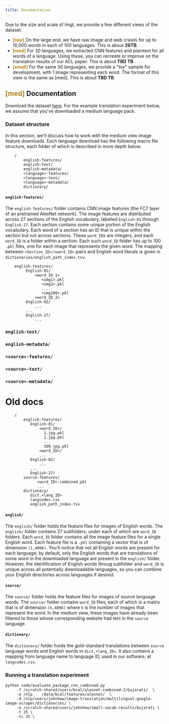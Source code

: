 ```yaml
---
title: Documentation
---
```


Due to the size and scale of Imgt, we provide a few different views of the dataset.

 - **<span style="color:#B08519">[raw]</span>** On the large end, we have raw image and web crawls for up to 10,000 words in each of 100 languages.
This is about **26TB**. 
 - **<span style="color:#B08519">[med]</span>** For 30 languages, we extracted CNN features and plaintext for all words of a language. Using these, you can recreate or improve on the translation results of our ACL paper. This is about **TBD TB**.
 - **<span style="color:#B08519">[small]</span>** For the same 30 languages, we provide a "toy" sample for development, with 1 image representing each word. The format of this view is the same as \[med\]. This is about **TBD TB**.



## **<span style="color:#B08519">[med]</span>** Documentation

Download the dataset [here](downloads.html).
For the example translation experiment below, we assume that you've downloaded a medium language pack.

### Dataset structure

In this section, we'll discuss how to work with the medium view image feature downloads.
Each language download has the following macro file structure, each folder of which is described in more depth below.

```
    /
        english-features/
        english-text/
        english-metadata/
        <language>-features/
        <language>-text/
        <language>-metadata/
        dictionary/
```

####  `english-features/`

The `english-features/` folder contains CNN image features (the FC7 layer of an pretrained AlexNet network).
The image features are distributed across 27 sections of the English vocabulary, labelled `English-01` through `English-27`.
Each section contains some unique portion of the English vocabulary.
Each word of a section has an ID that is unique within the section but not across sections. These `word_ID`s are integers, and each `word_ID` is a folder within a section.
Each such `word_ID` folder has up to 100 `.pkl` files, one for each image that represents the given word.
The mapping between `<Section_ID>/<word_ID>` pairs and English word literals is given in `dictionaries/english_path_index.tsv`.

```
    english-features/
         English-01/
             <word_ID_1>
                <img1>.pkl
                <img2>.pkl
                ...
                <img100>.pkl
             <word_ID_2>
         English-02/
             ...
         ...
         English-27/
             ...
```

### `english-text/`

### `english-metadata/`

### `<source>-features/`

### `<source>-text/`

### `<source>-metadata/`


# Old docs

```
    /
        english-features/
           English-01/
               <word_ID>/
                 1.jpg.pkl
                 2.jpg.pkl
                 ...
                 100.jpg.pkl
               <word_ID>/
               ...
           English-02/
               ...
           ...
           English-27/
        source-features/
              <word_ID>.combined.pkl
              ...
        dictionary/
           dict.<lang_ID>
           langcodes.csv
           english_path_index.tsv
```

#### `english/`
The `english/` folder holds the feature files for images of English words.
The `english/` folder contains 27 subfolders, under each of which are `word_ID` folders.
Each `word_ID` folder contains all the image feature files for a single English word. Each feature file is a `.pkl` containing a vector that is of dimension `(1,4096)`.
You'll notice that not all English words are present for each language; by default, only the English words that are translations of some word in the downloaded language are present in the `english/` folder.
However, the identification of English words throug subfolder and `word_ID` is unique across all potentially downloadable languages, so you can combine your English directories across languages if desired.

#### `source/`
The `source/` folder holds the feature files for images of source language words.
The `source/` folder contains `word_ID` files, each of which is a matrix that is of dimension `(k,4096)` where `k` is the number of images that represent the word.
In the medium view, these images have already been filtered to those whose corresponding website had text in the `source` language.

#### `dictionary/`
The `dictionary/` folder holds the gold-standard translations between `source` language words and English words in `dict.<lang_ID>`. It also contains a mapping from language name to language ID, used in our software, at `langcodes.csv`.


### Running a translation experiment
```
python code/evaluate_package_cnn_combined.py 
     -f /scratch-shared/users/bcal/alexnet-combined-2/Gujarati/  \
     -e /nlp    /data/bcal/features/alexnet/  \
     -d /nlp/users/johnhew/image-translation/multilingual-google-image-scraper/dictionaries/ \
     -o /scratch-shared/users/johnhew/small-vocab-results/Gujarati \
     -t 25 \
     -tc 25 \
```
